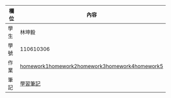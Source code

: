 欄位 | 內容
-----|--------
學生 |  林坤毅
學號 | 110610306
作業 |[homework1](https://github.com/kun68/wp108b/blob/master/about.ME2.html)[homework2](https://github.com/kun68/wp108b/blob/master/form.html)[homework3](https://github.com/kun68/wp108b/tree/master/homework3)[homework4](https://github.com/kun68/wp108b/tree/master/kunWeb)[homework5](https://github.com/kun68/wp108b/tree/master/homework4)
筆記 | [學習筆記](https://github.com/kun68/wp108b/blob/master/%E7%B6%B2%E9%A0%81%E8%A8%AD%E8%A8%88%E7%AD%86%E8%A8%98.txt)